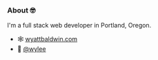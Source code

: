 ### About 🤓

I'm a full stack web developer in Portland, Oregon.

- 🕸️ [wyattbaldwin.com](https://wyattbaldwin.com)
- 🐘 [@wylee](https://fosstodon.org/@wylee)
